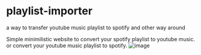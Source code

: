 # playlist-importer
a way to transfer youtube music playlist to spotify and other way around


Simple minimilistic website to convert your spotify playlist to youtube music. or convert your youtube music playlist to spotify. 
![image](https://github.com/SurajBhari/playlist-importer/assets/45149585/4151182f-e91e-4211-9485-c3fe5682c746)
